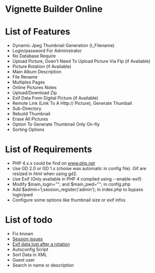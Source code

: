 # Vignette Builder Online

# List of Features
*   Dynamic Jpeg Thumbnail Generation (t\_Filename)
*   Login/password For Administrator
*   No Database Require
*   Upload Picture, Doen't Need To Upload Picture Via Ftp (if Available)
*   Picture Rotation (if Available)
*   Main Album Description
*   File Rename
*   Multiples Pages
*   Online Pictures Notes
*   Upload/Download Zip
*   Exif Data From Digital Picture (if Available)
*   Remote Link (Link To A Http:// Picture), Generate Thumbail
*   Sub-Directory
*   Rebuild Thumbnail
*   Erase All Pictures
*   Option To Generate Thumbnail Only On-fly
*   Sorting Options

# List of Requirements
*   PHP 4.x.x could be find on www.php.net
*   Use GD 2.0 or GD 1.x (choise was automatic in config file). Gif are resized in html when using gd2.
*   Use Exif (Only available in PHP 4 compiled using --enable-exif)
*   Modify $main\_login=""; and $main\_pwd=""; in config.php
*   Add $admin=1;session\_register('admin'); in index.php to bypass login/pwd
*   Configure some options like thumbnail size or exif infos

# List of todo
*   Fix known
 *   [Session issues](https://github.com/zRenard/vignettebuilder-online/issues/1)
 *   [Exif data lost after a rotation](https://github.com/zRenard/vignettebuilder-online/issues/2)
*   Autoconfig Script
*   Sort Data in XML
*   Guest user
*   Search in name or description
